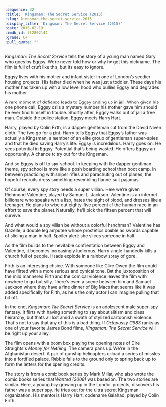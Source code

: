 ```yaml
---
:sequence: 32
:title: 'Kingsman: The Secret Service (2015)'
:slug: kingsman-the-secret-service-2015
:display_title: 'Kingsman: The Secret Service (2015)'
:date: 2015-02-19
:imdb_id: tt2802144
:grade: C+
:pull_quote: ""
---
```

_Kingsman: The Secret Service_ tells the story of a young man named Gary who goes by Eggsy. We’re never told how or why he got this nickname. The film is full of cruft like this, but its easy to ignore.

Eggsy lives with his mother and infant sister in one of London’s seedier housing projects. His father died when he was just a toddler. These days his mother has taken up with a low level hood who bullies Eggsy and degrades his mother. 

A rare moment of defiance leads to Eggsy ending up in jail. When given his one phone call, Eggsy calls a mystery number his mother gave him should he ever find himself in trouble. Shortly after, Eggsy walks out of jail a free man. Outside the police station, Eggsy meets Harry Hart. 

Harry, played by Colin Firth, is a dapper gentleman cut from the David Niven cloth. The two go for a pint. Harry tells Eggsy that Eggsy’s father was actually a Kingsman, a member of an elite group of gentleman super-spies and that he died saving Harry’s life. Eggsy is incredulous. Harry goes on. He sees potential in Eggsy. Potential that’s being wasted. He offers Eggsy an opportunity. A chance to try out for the Kingsman.

And so Eggsy is off to spy-school. In keeping with the dapper gentlman theme, spy school is more like a posh boarding school than boot camp. In between practicing with sniper rifles and parachuting out of planes, the hopeful recruits dress something resembling flannel suit pajamas. 

Of course, every spy story needs a super villian. Here we’re given Richmond Valentine, played by Samuel L. Jackson. Valentine is an internet billionare who speaks with a lisp, hates the sight of blood, and dresses like a teenager. He plans to wipe out eighty-five percent of the human race in an effort to save the planet. Naturally, he’ll pick the fifteen percent that will survive.

And what would a spy villian be without a colorful henchman? Valentine has Gazelle, a double leg amputee whose prostetics double as swords capable of slicing a man in half. Spoiler alert: she slices someone in half.

As the film builds to the inevitable confrentation between Eggsy and Valentine, it becomes increasingly ludicrous. Harry single-handedly kills a church full of people. Heads explode in a rainbow spray of gore.

Firth is an interesting choice. With someone like Clive Owen the film could have flirted with a more serious and cynical tone. But the juxtoposition of the mild mannered Firth and the comical violence leaves the film with nowhere to go but silly. There's even a scene between him and Samuel Jackson where they have a fine dinner of Big Macs that seems like it was added specifically for Firth, as he's the only actor I can imagine pulling that bit off.

In the end, _Kingsman: The Secret Service_ is an adolescent male super-spy fantasy. It flirts with having something to say about elitism and class heirarchy, but thats all lost amid a swath of stylized cartoonish violence. That's not to say that any of this is a bad thing. If _Octopussy (1983_ ranks as one of your favorite James Bond films, _Kingsman: The Secret Service_ will be right up your alley.

The film opens with a boom box playing the opening notes of Dire Straights's _Money for Nothing_. The camera pans up. We're in the Afghanistan desert. A pair of gunship helicopters unload a series of missles into a fortified palace. Rubble falls to the ground only to spring back up to form the letters for the opening credits. 

The story is from a comic book series by Mark Millar, who also wrote the comic books series that _Wanted (2008)_ was based on. The two stories are similar. Here, a young boy growing up in the London projects, discovers his father was a super spy. He tries out for the ultra secret Kingsman organization. His mentor is Harry Hart, codename Galahad, played by Colin Firth.


